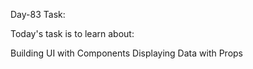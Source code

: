 Day-83 Task:

Today's task is to learn about:

Building UI with Components
Displaying Data with Props